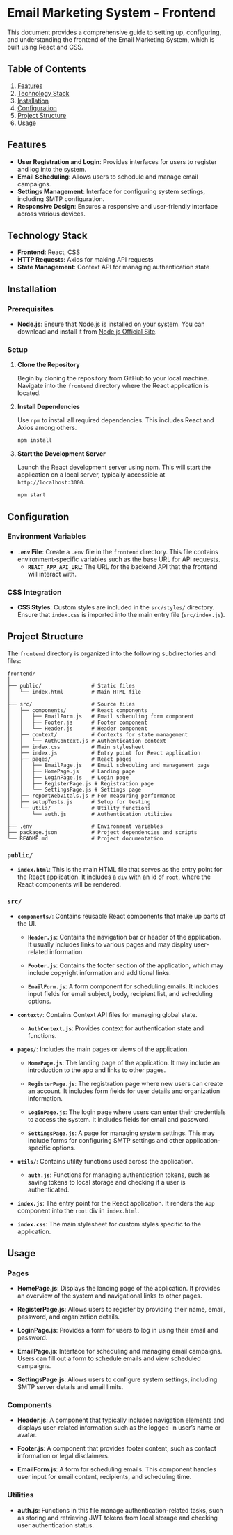 # Email Marketing System - Frontend

This document provides a comprehensive guide to setting up, configuring, and understanding the frontend of the Email Marketing System, which is built using React and CSS.

## Table of Contents

1. [Features](#features)
2. [Technology Stack](#technology-stack)
3. [Installation](#installation)
4. [Configuration](#configuration)
5. [Project Structure](#project-structure)
6. [Usage](#usage)

## Features

- **User Registration and Login**: Provides interfaces for users to register and log into the system.
- **Email Scheduling**: Allows users to schedule and manage email campaigns.
- **Settings Management**: Interface for configuring system settings, including SMTP configuration.
- **Responsive Design**: Ensures a responsive and user-friendly interface across various devices.

## Technology Stack

- **Frontend**: React, CSS
- **HTTP Requests**: Axios for making API requests
- **State Management**: Context API for managing authentication state

## Installation

### Prerequisites

- **Node.js**: Ensure that Node.js is installed on your system. You can download and install it from [Node.js Official Site](https://nodejs.org/).

### Setup

1. **Clone the Repository**

   Begin by cloning the repository from GitHub to your local machine. Navigate into the `frontend` directory where the React application is located.

2. **Install Dependencies**

   Use `npm` to install all required dependencies. This includes React and Axios among others.

   ```bash
   npm install
   ```

3. **Start the Development Server**

   Launch the React development server using npm. This will start the application on a local server, typically accessible at `http://localhost:3000`.

   ```bash
   npm start
   ```

## Configuration

### Environment Variables

- **`.env` File**: Create a `.env` file in the `frontend` directory. This file contains environment-specific variables such as the base URL for API requests.
  - **`REACT_APP_API_URL`**: The URL for the backend API that the frontend will interact with.

### CSS Integration

- **CSS Styles**: Custom styles are included in the `src/styles/` directory. Ensure that `index.css` is imported into the main entry file (`src/index.js`).

## Project Structure

The `frontend` directory is organized into the following subdirectories and files:

```
frontend/
│
├── public/                # Static files
│   └── index.html         # Main HTML file
│
├── src/                   # Source files
│   ├── components/        # React components
│   │   ├── EmailForm.js   # Email scheduling form component
│   │   ├── Footer.js      # Footer component
│   │   └── Header.js      # Header component
│   ├── context/           # Contexts for state management
│   │   └── AuthContext.js # Authentication context
│   ├── index.css          # Main stylesheet
│   ├── index.js           # Entry point for React application
│   ├── pages/             # React pages
│   │   ├── EmailPage.js   # Email scheduling and management page
│   │   ├── HomePage.js    # Landing page
│   │   ├── LoginPage.js   # Login page
│   │   ├── RegisterPage.js # Registration page
│   │   └── SettingsPage.js # Settings page
│   ├── reportWebVitals.js # For measuring performance
│   ├── setupTests.js      # Setup for testing
│   └── utils/             # Utility functions
│       └── auth.js        # Authentication utilities
│
├── .env                   # Environment variables
├── package.json           # Project dependencies and scripts
└── README.md              # Project documentation
```

### `public/`

- **`index.html`**: This is the main HTML file that serves as the entry point for the React application. It includes a `div` with an id of `root`, where the React components will be rendered.

### `src/`

- **`components/`**: Contains reusable React components that make up parts of the UI.

  - **`Header.js`**: Contains the navigation bar or header of the application. It usually includes links to various pages and may display user-related information.

  - **`Footer.js`**: Contains the footer section of the application, which may include copyright information and additional links.

  - **`EmailForm.js`**: A form component for scheduling emails. It includes input fields for email subject, body, recipient list, and scheduling options.

- **`context/`**: Contains Context API files for managing global state.

  - **`AuthContext.js`**: Provides context for authentication state and functions.

- **`pages/`**: Includes the main pages or views of the application.

  - **`HomePage.js`**: The landing page of the application. It may include an introduction to the app and links to other pages.

  - **`RegisterPage.js`**: The registration page where new users can create an account. It includes form fields for user details and organization information.

  - **`LoginPage.js`**: The login page where users can enter their credentials to access the system. It includes fields for email and password.

  - **`SettingsPage.js`**: A page for managing system settings. This may include forms for configuring SMTP settings and other application-specific options.

- **`utils/`**: Contains utility functions used across the application.

  - **`auth.js`**: Functions for managing authentication tokens, such as saving tokens to local storage and checking if a user is authenticated.

- **`index.js`**: The entry point for the React application. It renders the `App` component into the `root` div in `index.html`.

- **`index.css`**: The main stylesheet for custom styles specific to the application.

## Usage

### Pages

- **HomePage.js**: Displays the landing page of the application. It provides an overview of the system and navigational links to other pages.

- **RegisterPage.js**: Allows users to register by providing their name, email, password, and organization details.

- **LoginPage.js**: Provides a form for users to log in using their email and password.

- **EmailPage.js**: Interface for scheduling and managing email campaigns. Users can fill out a form to schedule emails and view scheduled campaigns.

- **SettingsPage.js**: Allows users to configure system settings, including SMTP server details and email limits.

### Components

- **Header.js**: A component that typically includes navigation elements and displays user-related information such as the logged-in user’s name or avatar.

- **Footer.js**: A component that provides footer content, such as contact information or legal disclaimers.

- **EmailForm.js**: A form for scheduling emails. This component handles user input for email content, recipients, and scheduling time.

### Utilities

- **auth.js**: Functions in this file manage authentication-related tasks, such as storing and retrieving JWT tokens from local storage and checking user authentication status.
